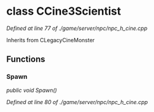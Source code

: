# class CCine3Scientist

*Defined at line 77 of ./game/server/npc/npc_h_cine.cpp*

Inherits from CLegacyCineMonster



## Functions

### Spawn

*public void Spawn()*

*Defined at line 80 of ./game/server/npc/npc_h_cine.cpp*




